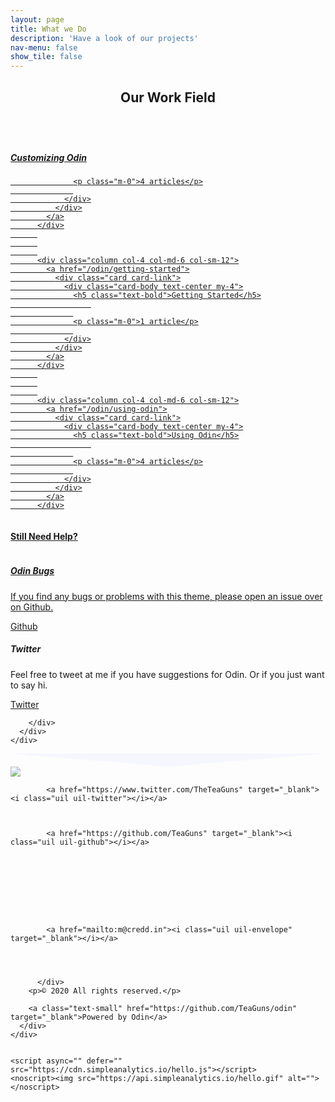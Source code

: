 ```yaml
---
layout: page
title: What we Do
description: 'Have a look of our projects'
nav-menu: false
show_tile: false
---
```

<!-- Main -->
<div id="main" class="alt">

<!-- One -->
<section id="one">
	<div class="inner">
		<header class="major">
			<h1> Our Work Field</h1>
		</header>
  <!-- Content -->
<body>
          <div class="column col-4 col-md-6 col-sm-12">
            <a href="/odin/customizing-odin">
              <div class="card card-link">
                <div class="card-body text-center my-4">
                  <h5 class="text-bold">Customizing Odin</h5>
                      
                  
                  <p class="m-0">4 articles</p>
                  
                </div>
              </div>
            </a>
          </div>
          
          
          
          <div class="column col-4 col-md-6 col-sm-12">
            <a href="/odin/getting-started">
              <div class="card card-link">
                <div class="card-body text-center my-4">
                  <h5 class="text-bold">Getting Started</h5>
                      
                  
                  <p class="m-0">1 article</p>
                  
                </div>
              </div>
            </a>
          </div>
          
          
          
          <div class="column col-4 col-md-6 col-sm-12">
            <a href="/odin/using-odin">
              <div class="card card-link">
                <div class="card-body text-center my-4">
                  <h5 class="text-bold">Using Odin</h5>
                      
                  
                  <p class="m-0">4 articles</p>
                  
                </div>
              </div>
            </a>
          </div>
           

          
<div class="column col-12 text-center mt-16">
  <h4>Still Need Help?</h4>
</div>
<div class="column col-4 col-sm-12 p-8 mb-8 col-mx-auto">
  <h5>Odin Bugs</h5>
  <p>If you find any bugs or problems with this theme, please open an issue over on Github.</p>
  <a href="https://github.com/TeaGuns/odin/issues">Github <i class="uil uil-arrow-right arrow-hover"></i></a>
</div>


<div class="column col-4 col-sm-12 p-8 mb-8 col-mx-auto">
  <h5>Twitter</h5>
  <p>Feel free to tweet at me if you have suggestions for Odin. Or if you just want to say hi.</p>
  <a href="https://twitter.com/theteaguns" target="_blank">Twitter <i class="uil uil-arrow-right arrow-hover"></i></a>
</div>

        </div>
      </div>
    </div>

    
<section class="container-full footer">
  <svg id="anglesvg" viewBox="0 0 1440 60" xmlns="http://www.w3.org/2000/svg"><path d="M720 60l720-60H0z" fill="#f5f6ff"></path></svg>
  <div class="container grid-xl footer-contents mb-0">
    <div class="columns text-center">
      <div class="column col-12">
        <img style="max-width: 10%; min-width: 150px; opacity: 0.7;" src="/odin/assets/logo.png">
        <div class="footer-social my-4">
            
            <a href="https://www.twitter.com/TheTeaGuns" target="_blank"><i class="uil uil-twitter"></i></a>
            

            
            <a href="https://github.com/TeaGuns" target="_blank"><i class="uil uil-github"></i></a>
            

            
            

            
            

            
            <a href="mailto:m@credd.in"><i class="uil uil-envelope" target="_blank"></i></a>
            

            
            
          </div>
        <p>© 2020 All rights reserved.</p>
        
        <a class="text-small" href="https://github.com/TeaGuns/odin" target="_blank">Powered by Odin</a>
      </div>
    </div>
  </div>
</section>

    <script async="" defer="" src="https://cdn.simpleanalytics.io/hello.js"></script>
    <noscript><img src="https://api.simpleanalytics.io/hello.gif" alt=""></noscript>
    
  

</body>
